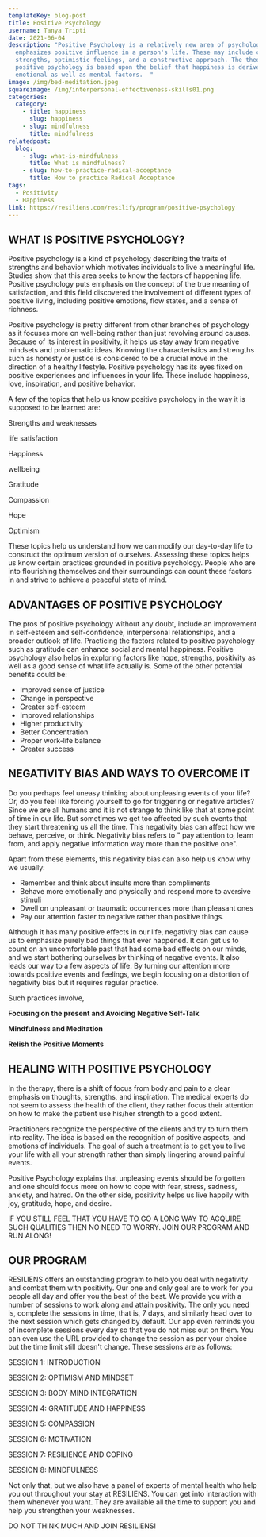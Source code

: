 ```yaml
---
templateKey: blog-post
title: Positive Psychology
username: Tanya Tripti
date: 2021-06-04
description: "Positive Psychology is a relatively new area of psychology that
  emphasizes positive influence in a person's life. These may include character
  strengths, optimistic feelings, and a constructive approach. The theory of
  positive psychology is based upon the belief that happiness is derived from
  emotional as well as mental factors.  "
image: /img/bed-meditation.jpeg
squareimage: /img/interpersonal-effectiveness-skills01.png
categories:
  category:
    - title: happiness
      slug: happiness
    - slug: mindfulness
      title: mindfulness
relatedpost:
  blog:
    - slug: what-is-mindfulness
      title: What is mindfulness?
    - slug: how-to-practice-radical-acceptance
      title: How to practice Radical Acceptance
tags:
  - Positivity
  - Happiness
link: https://resiliens.com/resilify/program/positive-psychology
---
```

<!--StartFragment-->

## **WHAT IS POSITIVE PSYCHOLOGY?**

Positive psychology is a kind of psychology describing the traits of strengths and behavior which motivates individuals to live a meaningful life. Studies show that this area seeks to know the factors of happening life. Positive psychology puts emphasis on the concept of the true meaning of satisfaction, and this field discovered the involvement of different types of positive living, including positive emotions, flow states, and a sense of richness.

Positive psychology is pretty different from other branches of psychology as it focuses more on well-being rather than just revolving around causes. Because of its interest in positivity, it helps us stay away from negative mindsets and problematic ideas. Knowing the characteristics and strengths such as honesty or justice is considered to be a crucial move in the direction of a healthy lifestyle. Positive psychology has its eyes fixed on positive experiences and influences in your life. These include happiness, love, inspiration, and positive behavior.

A few of the topics that help us know positive psychology in the way it is supposed to be learned are:

Strengths and weaknesses

life satisfaction

Happiness

wellbeing

Gratitude

Compassion

Hope

Optimism

These topics help us understand how we can modify our day-to-day life to construct the optimum version of ourselves. Assessing these topics helps us know certain practices grounded in positive psychology. People who are into flourishing themselves and their surroundings can count these factors in and strive to achieve a peaceful state of mind.

## **ADVANTAGES OF POSITIVE PSYCHOLOGY**

The pros of positive psychology without any doubt, include an improvement in self-esteem and self-confidence, interpersonal relationships, and a broader outlook of life. Practicing the factors related to positive psychology such as gratitude can enhance social and mental happiness. Positive psychology also helps in exploring factors like hope, strengths, positivity as well as a good sense of what life actually is. Some of the other potential benefits could be:

* Improved sense of justice
* Change in perspective
* Greater self-esteem
* Improved relationships
* Higher productivity
* Better Concentration
* Proper work-life balance
* Greater success

## **NEGATIVITY BIAS AND WAYS TO OVERCOME IT**

Do you perhaps feel uneasy thinking about unpleasing events of your life? Or, do you feel like forcing yourself to go for triggering or negative articles?  Since we are all humans and it is not strange to think like that at some point of time in our life. But sometimes we get too affected by such events that they start threatening us all the time. This negativity bias can affect how we behave, perceive, or think. Negativity bias refers to " pay attention to, learn from, and apply negative information way more than the positive one". 

Apart from these elements, this negativity bias can also help us know why we usually:

* Remember and think about insults more than compliments
* Behave more emotionally and physically and respond more to aversive stimuli
* Dwell on unpleasant or traumatic occurrences more than pleasant ones
* Pay our attention faster to negative rather than positive things.

Although it has many positive effects in our life, negativity bias can cause us to emphasize purely bad things that ever happened. It can get us to count on an uncomfortable past that had some bad effects on our minds, and we start bothering ourselves by thinking of negative events. It also leads our way to a few aspects of life. By turning our attention more towards positive events and feelings, we begin focusing on a distortion of negativity bias but it requires regular practice. 

Such practices involve,

**Focusing on the present and Avoiding Negative Self-Talk**

**Mindfulness and Meditation**

**Relish the Positive Moments**

## **HEALING WITH POSITIVE PSYCHOLOGY**

In the therapy, there is a shift of focus from body and pain to a clear emphasis on thoughts, strengths, and inspiration. The medical experts do not seem to assess the health of the client, they rather focus their attention on how to make the patient use his/her strength to a good extent.

Practitioners recognize the perspective of the clients and try to turn them into reality. The idea is based on the recognition of positive aspects, and emotions of individuals. The goal of such a treatment is to get you to live your life with all your strength rather than simply lingering around painful events.

Positive Psychology explains that unpleasing events should be forgotten and one should focus more on how to cope with fear, stress, sadness, anxiety, and hatred. On the other side, positivity helps us live happily with joy, gratitude, hope, and desire.

IF YOU STILL FEEL THAT YOU HAVE TO GO A LONG WAY TO ACQUIRE SUCH QUALITIES THEN NO NEED TO WORRY. JOIN OUR PROGRAM AND RUN ALONG!

## **OUR PROGRAM**

RESILIENS offers an outstanding program to help you deal with negativity and combat them with positivity. Our one and only goal are to work for you people all day and offer you the best of the best. We provide you with a number of sessions to work along and attain positivity. The only you need is, complete the sessions in time, that is, 7 days, and similarly head over to the next session which gets changed by default. Our app even reminds you of incomplete sessions every day so that you do not miss out on them. You can even use the URL provided to change the session as per your choice but the time limit still doesn't change. These sessions are as follows: 

SESSION 1: INTRODUCTION

SESSION 2: OPTIMISM AND MINDSET

SESSION 3: BODY-MIND INTEGRATION

SESSION 4: GRATITUDE AND HAPPINESS

SESSION 5: COMPASSION 

SESSION 6: MOTIVATION 

SESSION 7: RESILIENCE AND COPING

SESSION 8: MINDFULNESS

Not only that, but we also have a panel of experts of mental health who help you out throughout your stay at RESILIENS. You can get into interaction with them whenever you want. They are available all the time to support you and help you strengthen your weaknesses.

DO NOT THINK MUCH AND JOIN RESILIENS! 

<!--EndFragment-->